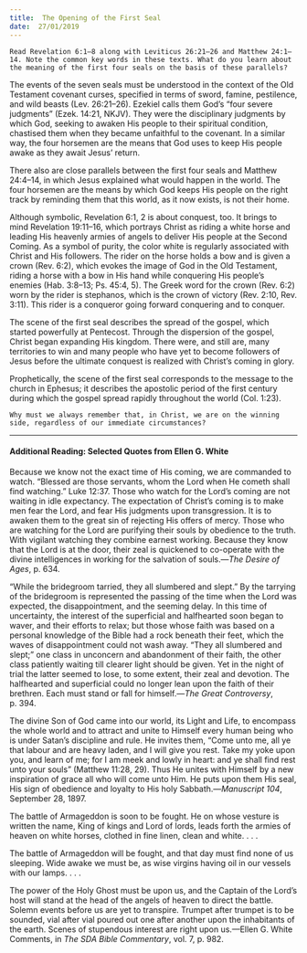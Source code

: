 ```yaml
---
title:  The Opening of the First Seal
date:  27/01/2019
---
```


`Read Revelation 6:1–8 along with Leviticus 26:21–26 and Matthew 24:1–14. Note the common key words in these texts. What do you learn about the meaning of the first four seals on the basis of these parallels?`

The events of the seven seals must be understood in the context of the Old Testament covenant curses, specified in terms of sword, famine, pestilence, and wild beasts (Lev. 26:21–26). Ezekiel calls them God’s “four severe judgments” (Ezek. 14:21, NKJV). They were the disciplinary judgments by which God, seeking to awaken His people to their spiritual condition, chastised them when they became unfaithful to the covenant. In a similar way, the four horsemen are the means that God uses to keep His people awake as they await Jesus’ return.

There also are close parallels between the first four seals and Matthew 24:4–14, in which Jesus explained what would happen in the world. The four horsemen are the means by which God keeps His people on the right track by reminding them that this world, as it now exists, is not their home.

Although symbolic, Revelation 6:1, 2 is about conquest, too. It brings to mind Revelation 19:11–16, which portrays Christ as riding a white horse and leading His heavenly armies of angels to deliver His people at the Second Coming. As a symbol of purity, the color white is regularly associated with Christ and His followers. The rider on the horse holds a bow and is given a crown (Rev. 6:2), which evokes the image of God in the Old Testament, riding a horse with a bow in His hand while conquering His people’s enemies (Hab. 3:8–13; Ps. 45:4, 5). The Greek word for the crown (Rev. 6:2) worn by the rider is stephanos, which is the crown of victory (Rev. 2:10, Rev. 3:11). This rider is a conqueror going forward conquering and to conquer.

The scene of the first seal describes the spread of the gospel, which started powerfully at Pentecost. Through the dispersion of the gospel, Christ began expanding His kingdom. There were, and still are, many territories to win and many people who have yet to become followers of Jesus before the ultimate conquest is realized with Christ’s coming in glory.

Prophetically, the scene of the first seal corresponds to the message to the church in Ephesus; it describes the apostolic period of the first century during which the gospel spread rapidly throughout the world (Col. 1:23).

`Why must we always remember that, in Christ, we are on the winning side, regardless of our immediate circumstances?`

---

#### Additional Reading: Selected Quotes from Ellen G. White

Because we know not the exact time of His coming, we are commanded to watch. “Blessed are those servants, whom the Lord when He cometh shall find watching.” Luke 12:37. Those who watch for the Lord’s coming are not waiting in idle expectancy. The expectation of Christ’s coming is to make men fear the Lord, and fear His judgments upon transgression. It is to awaken them to the great sin of rejecting His offers of mercy. Those who are watching for the Lord are purifying their souls by obedience to the truth. With vigilant watching they combine earnest working. Because they know that the Lord is at the door, their zeal is quickened to co-operate with the divine intelligences in working for the salvation of souls.—_The Desire of Ages_, p. 634.   

“While the bridegroom tarried, they all slumbered and slept.” By the tarrying of the bridegroom is represented the passing of the time when the Lord was expected, the disappointment, and the seeming delay. In this time of uncertainty, the interest of the superficial and halfhearted soon began to waver, and their efforts to relax; but those whose faith was based on a personal knowledge of the Bible had a rock beneath their feet, which the waves of disappointment could not wash away. “They all slumbered and slept;” one class in unconcern and abandonment of their faith, the other class patiently waiting till clearer light should be given. Yet in the night of trial the latter seemed to lose, to some extent, their zeal and devotion. The halfhearted and superficial could no longer lean upon the faith of their brethren. Each must stand or fall for himself.—_The Great Controversy_, p. 394.

The divine Son of God came into our world, its Light and Life, to encompass the whole world and to attract and unite to Himself every human being who is under Satan’s discipline and rule. He invites them, “Come unto me, all ye that labour and are heavy laden, and I will give you rest. Take my yoke upon you, and learn of me; for I am meek and lowly in heart: and ye shall find rest unto your souls” (Matthew 11:28, 29). Thus He unites with Himself by a new inspiration of grace all who will come unto Him. He puts upon them His seal, His sign of obedience and loyalty to His holy Sabbath.—_Manuscript 104_, September 28, 1897.

The battle of Armageddon is soon to be fought. He on whose vesture is written the name, King of kings and Lord of lords, leads forth the armies of heaven on white horses, clothed in fine linen, clean and white. . . .

The battle of Armageddon will be fought, and that day must find none of us sleeping. Wide awake we must be, as wise virgins having oil in our vessels with our lamps. . . . 

The power of the Holy Ghost must be upon us, and the Captain of the Lord’s host will stand at the head of the angels of heaven to direct the battle. Solemn events before us are yet to transpire. Trumpet after trumpet is to be sounded, vial after vial poured out one after another upon the inhabitants of the earth. Scenes of stupendous interest are right upon us.—Ellen G. White Comments, in _The SDA Bible Commentary_, vol. 7, p. 982. 
